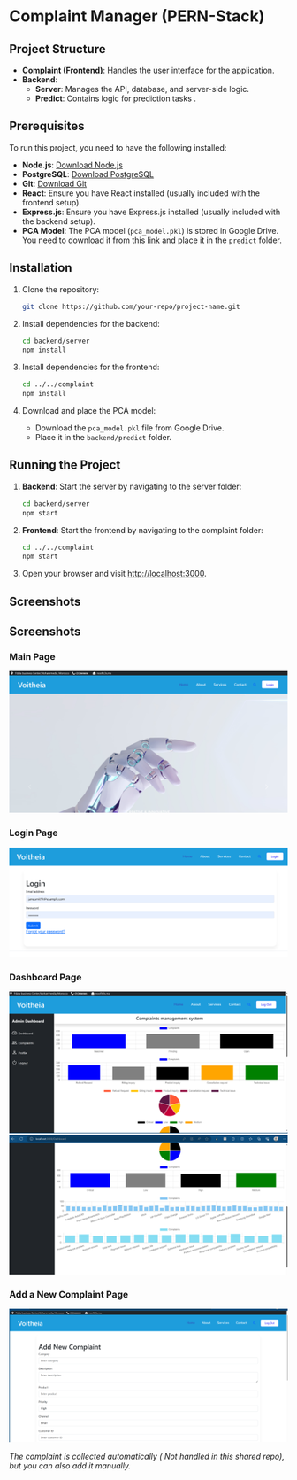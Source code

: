# Complaint Manager (PERN-Stack)

## Project Structure

- **Complaint (Frontend)**: Handles the user interface for the application.
- **Backend**:
  - **Server**: Manages the API, database, and server-side logic.
  - **Predict**: Contains logic for prediction tasks .

## Prerequisites
To run this project, you need to have the following installed:

- **Node.js**: [Download Node.js](https://nodejs.org/)
- **PostgreSQL**: [Download PostgreSQL](https://www.postgresql.org/)
- **Git**: [Download Git](https://git-scm.com/)
- **React**: Ensure you have React installed (usually included with the frontend setup).
- **Express.js**: Ensure you have Express.js installed (usually included with the backend setup).
- **PCA Model**: The PCA model (`pca_model.pkl`) is stored in Google Drive. You need to download it from this [link](https://drive.google.com/file/d/18d9KElvbuKRUmOQJGRCycKdSu9ogYYE1/view?usp=sharing) and place it in the `predict` folder.

## Installation

1. Clone the repository:

    ```bash
    git clone https://github.com/your-repo/project-name.git
    ```

2. Install dependencies for the backend:

    ```bash
    cd backend/server
    npm install
    ```

3. Install dependencies for the frontend:

    ```bash
    cd ../../complaint
    npm install
    ```

4. Download and place the PCA model:
    - Download the `pca_model.pkl` file from Google Drive.
    - Place it in the `backend/predict` folder.

## Running the Project

1. **Backend**: Start the server by navigating to the server folder:

    ```bash
    cd backend/server
    npm start
    ```

2. **Frontend**: Start the frontend by navigating to the complaint folder:

    ```bash
    cd ../../complaint
    npm start
    ```

3. Open your browser and visit [http://localhost:3000](http://localhost:3000).

## Screenshots
## Screenshots

### Main Page
![Main Page](screenshots/Main.PNG)

### Login Page
![Login Page](screenshots/Login.PNG)

### Dashboard Page
![Dashboard Page](screenshots/Dashboard.PNG)
![Graphics](screenshots/dashboardSuite.PNG)
### Add a New Complaint Page
![Add a New Complaint Page](screenshots/NewComplaint.png)

*The complaint is collected automatically ( Not handled in this shared repo), but you can also add it manually.*


